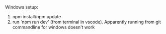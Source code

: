 Windows setup:
1. npm install/npm update
2. run 'npm run dev' (from terminal in vscode). Apparently running from git commandline for windows doesn't work